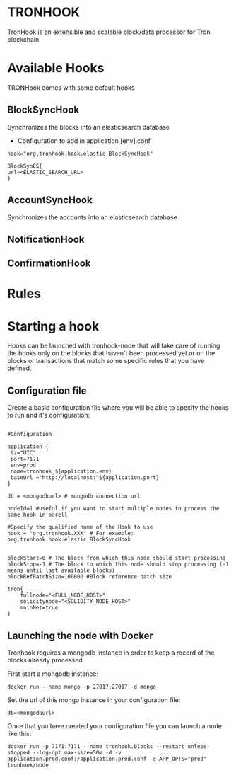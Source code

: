 # TRONHOOK

TronHook is an extensible and scalable block/data processor for Tron blockchain


# Available Hooks
TRONHook comes with some default hooks

## BlockSyncHook 

Synchronizes the blocks into an elasticsearch database

- Configuration to add in application.[env].conf
```
hook="org.tronhook.hook.elastic.BlockSyncHook"

BlockSynES{
url=<ELASTIC_SEARCH_URL>
}

```
## AccountSyncHook
Synchronizes the accounts into an elasticsearch database

## NotificationHook

## ConfirmationHook

# Rules

# Starting a hook
Hooks can be launched with tronhook-node that will take care of running the hooks only on the blocks that haven't been processed yet or on the blocks or transactions that match some specific rules that you have defined.

## Configuration file

 Create a basic configuration file where you will be able to specify the hooks to run and it's configuration:

```

#Configuration

application {
 tz="UTC"
 port=7171
 env=prod
 name=tronhook_${application.env}
 baseUrl ="http://localhost:"${application.port}
}

db = <mongodburl> # mongodb connection url

nodeId=1 #useful if you want to start multiple nodes to process the same hook in parell

#Specify the qualified name of the Hook to use
hook = "org.tronhook.XXX" # For example: org.tronhook.hook.elastic.BlockSyncHook


blockStart=0 # The block from which this node should start processing
blockStop=-1 # The block to which this node should stop processing (-1 means until last available blocks)
blockRefBatchSize=100000 #Block reference batch size

tron{
	fullnode="<FULL_NODE_HOST>"
	soliditynode="<SOLIDITY_NODE_HOST>"
	mainNet=true
}

```

## Launching the node with Docker

Tronhook requires a mongodb instance in order to keep a record of the blocks already processed.

First start a mongodb instance:
```
docker run --name mongo -p 27017:27017 -d mongo
```
Set the url of this mongo instance in your configuration file:
```
db=<mongodburl>
```
Once that you have created your configuration file you can launch a node like this:
```
docker run -p 7171:7171 --name tronhook.blocks --restart unless-stopped --log-opt max-size=50m -d -v application.prod.conf:/application.prod.conf -e APP_OPTS="prod" tronhook/node
```
